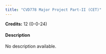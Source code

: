 ```yaml
---
title: "CVD778 Major Project Part-II (CET)"
---
```

**Credits:** 12 (0-0-24)

#### Description
No description available.